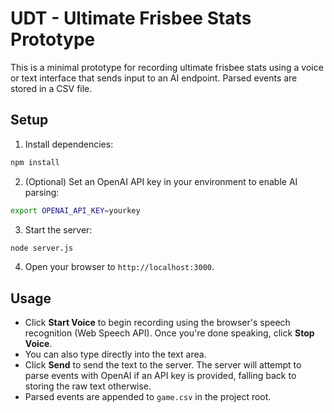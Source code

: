 # UDT - Ultimate Frisbee Stats Prototype

This is a minimal prototype for recording ultimate frisbee stats using a voice or text interface that sends input to an AI endpoint. Parsed events are stored in a CSV file.

## Setup

1. Install dependencies:

```bash
npm install
```

2. (Optional) Set an OpenAI API key in your environment to enable AI parsing:

```bash
export OPENAI_API_KEY=yourkey
```

3. Start the server:

```bash
node server.js
```

4. Open your browser to `http://localhost:3000`.

## Usage

* Click **Start Voice** to begin recording using the browser's speech recognition (Web Speech API). Once you're done speaking, click **Stop Voice**.
* You can also type directly into the text area.
* Click **Send** to send the text to the server. The server will attempt to parse events with OpenAI if an API key is provided, falling back to storing the raw text otherwise.
* Parsed events are appended to `game.csv` in the project root.
